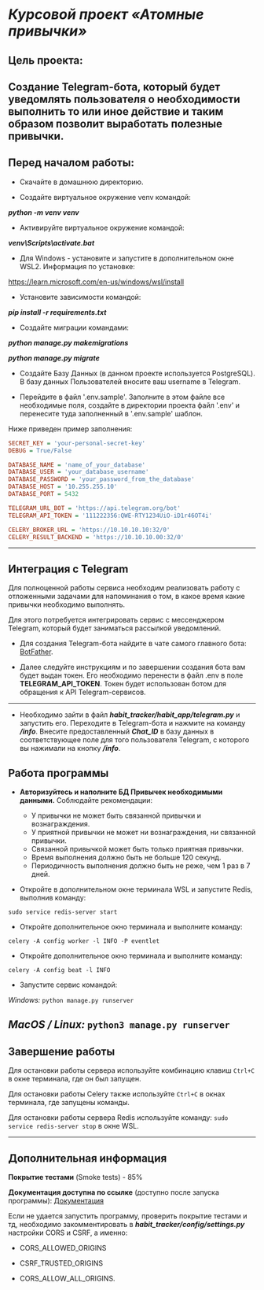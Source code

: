 # *Курсовой проект «Атомные привычки»*


## Цель проекта:

Создание Telegram-бота, который будет уведомлять пользователя о необходимости выполнить то или иное действие
и таким образом позволит выработать полезные привычки.
----
## Перед началом работы:

- Скачайте в домашнюю директорию.


- Создайте виртуальное окружение venv командой:

__*python -m venv venv*__

- Активируйте виртуальное окружение командой:

__*venv\Scripts\activate.bat*__

- Для Windows - установите и запустите в дополнительном окне WSL2. Информация по установке:

https://learn.microsoft.com/en-us/windows/wsl/install

- Установите зависимости командой:

__*pip install -r requirements.txt*__

- Создайте миграции командами:

__*python manage.py makemigrations*__

__*python manage.py migrate*__

- Создайте Базу Данных (в данном проекте используется PostgreSQL). В базу данных Пользователей вносите ваш username 
в Telegram.


- Перейдите в файл '.env.sample'. Заполните в этом файле все необходимые поля, создайте в директории проекта файл '.env' и перенесите 
туда заполненный в '.env.sample' шаблон. 

Ниже приведен пример заполнения:
```ini
SECRET_KEY = 'your-personal-secret-key'
DEBUG = True/False

DATABASE_NAME = 'name_of_your_database'
DATABASE_USER = 'your_database_username'
DATABASE_PASSWORD = 'your_password_from_the_database'
DATABASE_HOST = '10.255.255.10'
DATABASE_PORT = 5432

TELEGRAM_URL_BOT = 'https://api.telegram.org/bot'
TELEGRAM_API_TOKEN = '111222356:QWE-RTY1234UiO-iD1r46OT4i'

CELERY_BROKER_URL = 'https://10.10.10.10:32/0'
CELERY_RESULT_BACKEND = 'https://10.10.10.00:32/0'
```

----
## Интеграция с __Telegram__

Для полноценной работы сервиса необходим реализовать работу с отложенными задачами для напоминания о том, в какое время какие привычки необходимо выполнять.

Для этого потребуется интегрировать сервис с мессенджером Telegram, который будет заниматься рассылкой уведомлений.

- Для создания Telegram-бота найдите в чате самого главного бота: [BotFather](https://t.me/BotFather).


- Далее следуйте инструкциям и по завершении создания бота вам будет выдан токен. Его необходимо перенести в 
файл .env в поле __TELEGRAM_API_TOKEN__. Токен будет использован ботом для обращения к API Telegram-сервисов.


----

- Необходимо зайти в файл __*habit_tracker/habit_app/telegram.py*__ и запустить его. Переходите в Telegram-бота и 
нажмите на команду __*/info*__. Внесите предоставленный __*Chat_ID*__ в базу данных в соответствующее поле для того 
пользователя Telegram, с которого вы нажимали на кнопку __*/info*__.

## Работа программы

- __Авторизуйтесь и наполните БД Привычек необходимыми данными.__ Соблюдайте рекомендации:

  - У привычки не может быть связанной привычки и вознаграждения.
  - У приятной привычки не может ни вознаграждения, ни связанной привычки.
  - Связанной привычкой может быть только приятная привычки.
  - Время выполнения должно быть не больше 120 секунд.
  - Периодичность выполнения должно быть не реже, чем 1 раз в 7 дней.


- Откройте в дополнительном окне терминала WSL и запустите Redis, выполнив команду:

`sudo service redis-server start`

- Откройте дополнительное окно терминала и выполните команду:

`celery -A config worker -l INFO -P eventlet`

- Откройте дополнительное окно терминала и выполните команду:

`celery -A config beat -l INFO`

- Запустите сервис командой:

*Windows:*
`python manage.py runserver`

*MacOS / Linux:*
`python3 manage.py runserver`
----
## Завершение работы

Для остановки работы сервера используйте комбинацию клавиш `Ctrl+C` в окне терминала, где он был запущен.

Для остановки работы Celery также используйте `Ctrl+C` в окнах терминала, где запущены команды.

Для остановки работы сервера Redis используйте команду: `sudo service redis-server stop` в окне WSL.

----
## Дополнительная информация

__Покрытие тестами__ (Smoke tests) - 85%

__Документация доступна по ссылке__ (доступно после запуска программы): [Документация](http://127.0.0.1:8000/api/docs/)

Если не удается запустить программу, проверить покрытие тестами и тд, необходимо закомментировать в 
__*habit_tracker/config/settings.py*__ настройки CORS и CSRF, а именно:

- CORS_ALLOWED_ORIGINS

- CSRF_TRUSTED_ORIGINS

- CORS_ALLOW_ALL_ORIGINS.